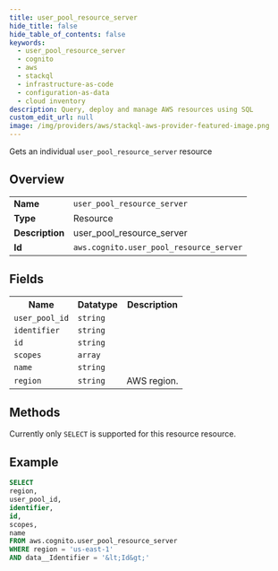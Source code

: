 ```yaml
---
title: user_pool_resource_server
hide_title: false
hide_table_of_contents: false
keywords:
  - user_pool_resource_server
  - cognito
  - aws
  - stackql
  - infrastructure-as-code
  - configuration-as-data
  - cloud inventory
description: Query, deploy and manage AWS resources using SQL
custom_edit_url: null
image: /img/providers/aws/stackql-aws-provider-featured-image.png
---
```

Gets an individual <code>user_pool_resource_server</code> resource

## Overview
<table><tbody>
<tr><td><b>Name</b></td><td><code>user_pool_resource_server</code></td></tr>
<tr><td><b>Type</b></td><td>Resource</td></tr>
<tr><td><b>Description</b></td><td>user_pool_resource_server</td></tr>
<tr><td><b>Id</b></td><td><code>aws.cognito.user_pool_resource_server</code></td></tr>
</tbody></table>

## Fields
<table><tbody>
<tr><th>Name</th><th>Datatype</th><th>Description</th></tr>
<tr><td><code>user_pool_id</code></td><td><code>string</code></td><td></td></tr>
<tr><td><code>identifier</code></td><td><code>string</code></td><td></td></tr>
<tr><td><code>id</code></td><td><code>string</code></td><td></td></tr>
<tr><td><code>scopes</code></td><td><code>array</code></td><td></td></tr>
<tr><td><code>name</code></td><td><code>string</code></td><td></td></tr>
<tr><td><code>region</code></td><td><code>string</code></td><td>AWS region.</td></tr>

</tbody></table>

## Methods
Currently only <code>SELECT</code> is supported for this resource resource.





## Example
```sql
SELECT
region,
user_pool_id,
identifier,
id,
scopes,
name
FROM aws.cognito.user_pool_resource_server
WHERE region = 'us-east-1'
AND data__Identifier = '&lt;Id&gt;'
```
